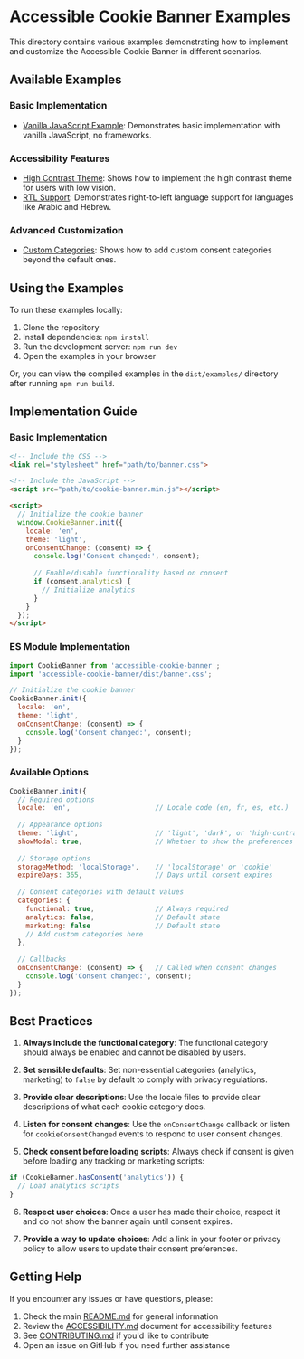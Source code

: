 # Accessible Cookie Banner Examples

This directory contains various examples demonstrating how to implement and customize the Accessible Cookie Banner in different scenarios.

## Available Examples

### Basic Implementation

- [Vanilla JavaScript Example](vanilla-js.html): Demonstrates basic implementation with vanilla JavaScript, no frameworks.

### Accessibility Features

- [High Contrast Theme](high-contrast.html): Shows how to implement the high contrast theme for users with low vision.
- [RTL Support](rtl-support.html): Demonstrates right-to-left language support for languages like Arabic and Hebrew.

### Advanced Customization

- [Custom Categories](custom-categories.html): Shows how to add custom consent categories beyond the default ones.

## Using the Examples

To run these examples locally:

1. Clone the repository
2. Install dependencies: `npm install`
3. Run the development server: `npm run dev`
4. Open the examples in your browser

Or, you can view the compiled examples in the `dist/examples/` directory after running `npm run build`.

## Implementation Guide

### Basic Implementation

```html
<!-- Include the CSS -->
<link rel="stylesheet" href="path/to/banner.css">

<!-- Include the JavaScript -->
<script src="path/to/cookie-banner.min.js"></script>

<script>
  // Initialize the cookie banner
  window.CookieBanner.init({
    locale: 'en',
    theme: 'light',
    onConsentChange: (consent) => {
      console.log('Consent changed:', consent);
      
      // Enable/disable functionality based on consent
      if (consent.analytics) {
        // Initialize analytics
      }
    }
  });
</script>
```

### ES Module Implementation

```javascript
import CookieBanner from 'accessible-cookie-banner';
import 'accessible-cookie-banner/dist/banner.css';

// Initialize the cookie banner
CookieBanner.init({
  locale: 'en',
  theme: 'light',
  onConsentChange: (consent) => {
    console.log('Consent changed:', consent);
  }
});
```

### Available Options

```javascript
CookieBanner.init({
  // Required options
  locale: 'en',                     // Locale code (en, fr, es, etc.)
  
  // Appearance options
  theme: 'light',                   // 'light', 'dark', or 'high-contrast'
  showModal: true,                  // Whether to show the preferences modal
  
  // Storage options
  storageMethod: 'localStorage',    // 'localStorage' or 'cookie'
  expireDays: 365,                  // Days until consent expires
  
  // Consent categories with default values
  categories: {
    functional: true,               // Always required
    analytics: false,               // Default state
    marketing: false                // Default state
    // Add custom categories here
  },
  
  // Callbacks
  onConsentChange: (consent) => {   // Called when consent changes
    console.log('Consent changed:', consent);
  }
});
```

## Best Practices

1. **Always include the functional category**: The functional category should always be enabled and cannot be disabled by users.

2. **Set sensible defaults**: Set non-essential categories (analytics, marketing) to `false` by default to comply with privacy regulations.

3. **Provide clear descriptions**: Use the locale files to provide clear descriptions of what each cookie category does.

4. **Listen for consent changes**: Use the `onConsentChange` callback or listen for `cookieConsentChanged` events to respond to user consent changes.

5. **Check consent before loading scripts**: Always check if consent is given before loading any tracking or marketing scripts:

```javascript
if (CookieBanner.hasConsent('analytics')) {
  // Load analytics scripts
}
```

6. **Respect user choices**: Once a user has made their choice, respect it and do not show the banner again until consent expires.

7. **Provide a way to update choices**: Add a link in your footer or privacy policy to allow users to update their consent preferences.

## Getting Help

If you encounter any issues or have questions, please:

1. Check the main [README.md](../../README.md) for general information
2. Review the [ACCESSIBILITY.md](../../ACCESSIBILITY.md) document for accessibility features
3. See [CONTRIBUTING.md](../../CONTRIBUTING.md) if you'd like to contribute
4. Open an issue on GitHub if you need further assistance